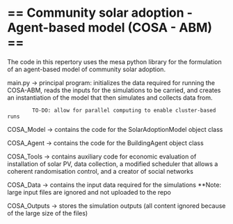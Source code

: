 # == Community solar adoption - Agent-based model (COSA - ABM) ==

The code in this repertory uses the mesa python library for the formulation of
an agent-based model of community solar adoption.

main.py -> principal program: initializes the data required for running the
            COSA-ABM, reads the inputs for the simulations to be carried, and
            creates an instantiation of the model that then simulates and
            collects data from.

            TO-DO: allow for parallel computing to enable cluster-based runs

COSA_Model -> contains the code for the SolarAdoptionModel object class

COSA_Agent -> contains the code for the BuildingAgent object class

COSA_Tools -> contains auxiliary code for economic evaluation of installation
            of solar PV, data collection, a modified scheduler that allows a
            coherent randomisation control, and a creator of social networks

COSA_Data -> contains the input data required for the simulations
            **Note: large input files are ignored and not uploaded to the repo

COSA_Outputs -> stores the simulation outputs (all content ignored because of
            the large size of the files)
